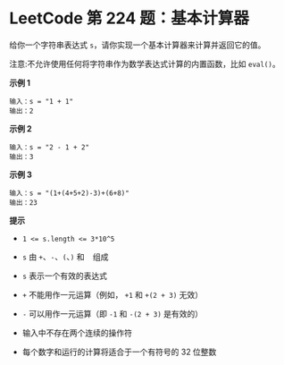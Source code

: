 # LeetCode 第 224 题：基本计算器

给你一个字符串表达式 `s`，请你实现一个基本计算器来计算并返回它的值。

注意:不允许使用任何将字符串作为数学表达式计算的内置函数，比如 `eval()`。

**示例 1**

```
输入：s = "1 + 1"
输出：2
```

**示例 2**

```
输入：s = "2 - 1 + 2"
输出：3
```

**示例 3**

```
输入：s = "(1+(4+5+2)-3)+(6+8)"
输出：23
```

**提示**

+ `1 <= s.length <= 3*10^5`

+ `s` 由 `+`、`-`、`(`、`)` 和 ` ` 组成

+ `s` 表示一个有效的表达式

+ `+` 不能用作一元运算（例如， `+1` 和 `+(2 + 3)` 无效）

+ `-` 可以用作一元运算（即 `-1` 和 `-(2 + 3)` 是有效的）

+ 输入中不存在两个连续的操作符

+ 每个数字和运行的计算将适合于一个有符号的 32 位整数